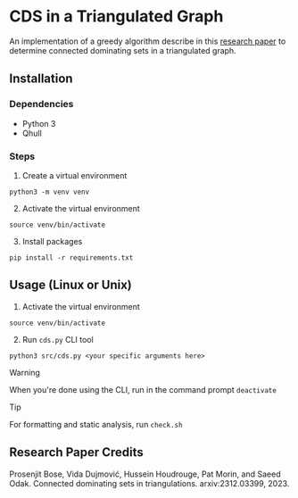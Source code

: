 # CDS in a Triangulated Graph

An implementation of a greedy algorithm describe in this [research paper](https://arxiv.org/abs/2312.03399) to determine connected dominating sets in a triangulated graph.

## Installation

### Dependencies

- Python 3
- Qhull

### Steps

1. Create a virtual environment
```shell
python3 -m venv venv
```
2. Activate the virtual environment
```shell
source venv/bin/activate
```
3. Install packages
```shell
pip install -r requirements.txt
```

## Usage (Linux or Unix)

1. Activate the virtual environment
```shell
source venv/bin/activate
```

2. Run `cds.py` CLI tool
```shell
python3 src/cds.py <your specific arguments here>
```

> [!WARNING]
> When you're done using the CLI, run in the command prompt `deactivate`

> [!TIP]  
> For formatting and static analysis, run `check.sh`

## Research Paper Credits

Prosenjit Bose, Vida Dujmović, Hussein Houdrouge, Pat Morin, and Saeed Odak. Connected dominating sets in triangulations. arxiv:2312.03399, 2023.
